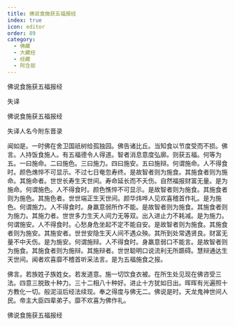 ```yaml
---
title: 佛说食施获五福报经
index: true
icon: editor
order: 89
category:
  - 佛藏
  - 大藏经
  - 经藏
  - 阿含部
---
```


  佛说食施获五福报经  

失译  

佛说食施获五福报经  

失译人名今附东晋录  

闻如是。一时佛在舍卫国祇树给孤独园。佛告诸比丘。当知食以节度受而不损。佛言。人持饭食施人。有五福德令人得道。智者消息意度弘廓。则获五福。何等为五。一曰施命。二曰施色。三曰施力。四曰施安。五曰施辩。何谓施命。人不得食时。颜色燋悴不可显示。不过七日奄忽寿终。是故智者则为施食。其施食者则为施命。其施命者。世世长寿生天世间。寿命延长而不夭伤。自然福报财富无量。是为施命。何谓施色。人不得食时。颜色憔悴不可显示。是故智者则为施食。其施食者则为施色。其施色者。世世端正生天世间。颜华炜哗人见欢喜稽首作礼。是为施色。何谓施力。人不得食时。身羸意弱所作不能。是故智者则为施食。其施食者则为施力。其施力者。世世多力生天人间力无等双。出入进止力不耗减。是为施力。何谓施安。人不得食时。心愁身危坐起不定不能自安。是故智者则为施食。其施食者则为施安。其施安者。世世安隐生天人间不遇众殃。其所到处常遇贤良。财富无量不中夭伤。是为施安。何谓施辩。人不得食时。身羸意弱口不能言。是故智者则为施食。其施食者则为施辩。其施辩者。世世聪明口说流利无所踬碍。慧辩通达生天世间。闻者欢喜靡不稽首听采法言。是为五福施食之报。  

佛言。若族姓子族姓女。若发道意。施一切饮食衣被。在所生处见现在佛咨受三法。四意三脱致十种力。三十二相八十种好。进止十方犹如日出。晖晖有光遍照十方教化一切。般泥洹后经法续现。奉之得度与佛无二。佛说是时。天龙鬼神世间人民。帝主大臣四辈弟子。靡不欢喜为佛作礼。  

佛说食施获五福报经  
